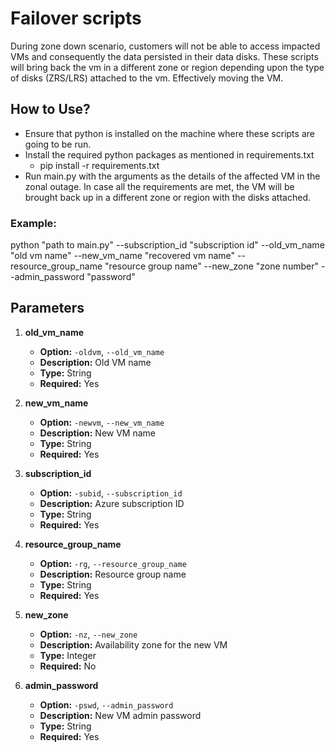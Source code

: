 # Failover scripts

During zone down scenario, customers will not be able to access impacted VMs and consequently the data persisted in their data disks. These scripts will bring back the vm in a different zone or region depending upon the type of disks (ZRS/LRS) attached to the vm. Effectively moving the VM. 

## How to Use? 

* Ensure that python is installed on the machine where these scripts are going to be run. 
* Install the required python packages as mentioned in requirements.txt
  * pip install -r requirements.txt
* Run main.py with the arguments as the details of the affected VM in the zonal outage. In case all the requirements are met, the VM will be brought back up in a different zone or region with the disks attached.

### Example: 
python "path to main.py" --subscription_id "subscription id" --old_vm_name "old vm name" --new_vm_name "recovered vm name" --resource_group_name "resource group name" --new_zone "zone number" --admin_password "password"

## Parameters


1. **old_vm_name**
   - **Option:** `-oldvm`, `--old_vm_name`
   - **Description:** Old VM name
   - **Type:** String
   - **Required:** Yes

2. **new_vm_name**
   - **Option:** `-newvm`, `--new_vm_name`
   - **Description:** New VM name
   - **Type:** String
   - **Required:** Yes

3. **subscription_id**
   - **Option:** `-subid`, `--subscription_id`
   - **Description:** Azure subscription ID
   - **Type:** String
   - **Required:** Yes

4. **resource_group_name**
   - **Option:** `-rg`, `--resource_group_name`
   - **Description:** Resource group name
   - **Type:** String
   - **Required:** Yes

5. **new_zone**
   - **Option:** `-nz`, `--new_zone`
   - **Description:** Availability zone for the new VM 
   - **Type:** Integer
   - **Required:** No

6. **admin_password**
   - **Option:** `-pswd`, `--admin_password`
   - **Description:** New VM admin password
   - **Type:** String
   - **Required:** Yes